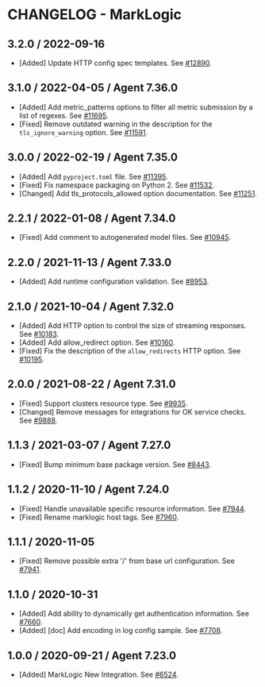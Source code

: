 # CHANGELOG - MarkLogic

## 3.2.0 / 2022-09-16

* [Added] Update HTTP config spec templates. See [#12890](https://github.com/DataDog/integrations-core/pull/12890).

## 3.1.0 / 2022-04-05 / Agent 7.36.0

* [Added] Add metric_patterns options to filter all metric submission by a list of regexes. See [#11695](https://github.com/DataDog/integrations-core/pull/11695).
* [Fixed] Remove outdated warning in the description for the `tls_ignore_warning` option. See [#11591](https://github.com/DataDog/integrations-core/pull/11591).

## 3.0.0 / 2022-02-19 / Agent 7.35.0

* [Added] Add `pyproject.toml` file. See [#11395](https://github.com/DataDog/integrations-core/pull/11395).
* [Fixed] Fix namespace packaging on Python 2. See [#11532](https://github.com/DataDog/integrations-core/pull/11532).
* [Changed] Add tls_protocols_allowed option documentation. See [#11251](https://github.com/DataDog/integrations-core/pull/11251).

## 2.2.1 / 2022-01-08 / Agent 7.34.0

* [Fixed] Add comment to autogenerated model files. See [#10945](https://github.com/DataDog/integrations-core/pull/10945).

## 2.2.0 / 2021-11-13 / Agent 7.33.0

* [Added] Add runtime configuration validation. See [#8953](https://github.com/DataDog/integrations-core/pull/8953).

## 2.1.0 / 2021-10-04 / Agent 7.32.0

* [Added] Add HTTP option to control the size of streaming responses. See [#10183](https://github.com/DataDog/integrations-core/pull/10183).
* [Added] Add allow_redirect option. See [#10160](https://github.com/DataDog/integrations-core/pull/10160).
* [Fixed] Fix the description of the `allow_redirects` HTTP option. See [#10195](https://github.com/DataDog/integrations-core/pull/10195).

## 2.0.0 / 2021-08-22 / Agent 7.31.0

* [Fixed] Support clusters resource type. See [#9935](https://github.com/DataDog/integrations-core/pull/9935).
* [Changed] Remove messages for integrations for OK service checks. See [#9888](https://github.com/DataDog/integrations-core/pull/9888).

## 1.1.3 / 2021-03-07 / Agent 7.27.0

* [Fixed] Bump minimum base package version. See [#8443](https://github.com/DataDog/integrations-core/pull/8443).

## 1.1.2 / 2020-11-10 / Agent 7.24.0

* [Fixed] Handle unavailable specific resource information. See [#7944](https://github.com/DataDog/integrations-core/pull/7944).
* [Fixed] Rename marklogic host tags. See [#7960](https://github.com/DataDog/integrations-core/pull/7960).

## 1.1.1 / 2020-11-05

* [Fixed] Remove possible extra '/' from base url configuration. See [#7941](https://github.com/DataDog/integrations-core/pull/7941).

## 1.1.0 / 2020-10-31

* [Added] Add ability to dynamically get authentication information. See [#7660](https://github.com/DataDog/integrations-core/pull/7660).
* [Added] [doc] Add encoding in log config sample. See [#7708](https://github.com/DataDog/integrations-core/pull/7708).

## 1.0.0 / 2020-09-21 / Agent 7.23.0

* [Added] MarkLogic New Integration. See [#6524](https://github.com/DataDog/integrations-core/pull/6524).

